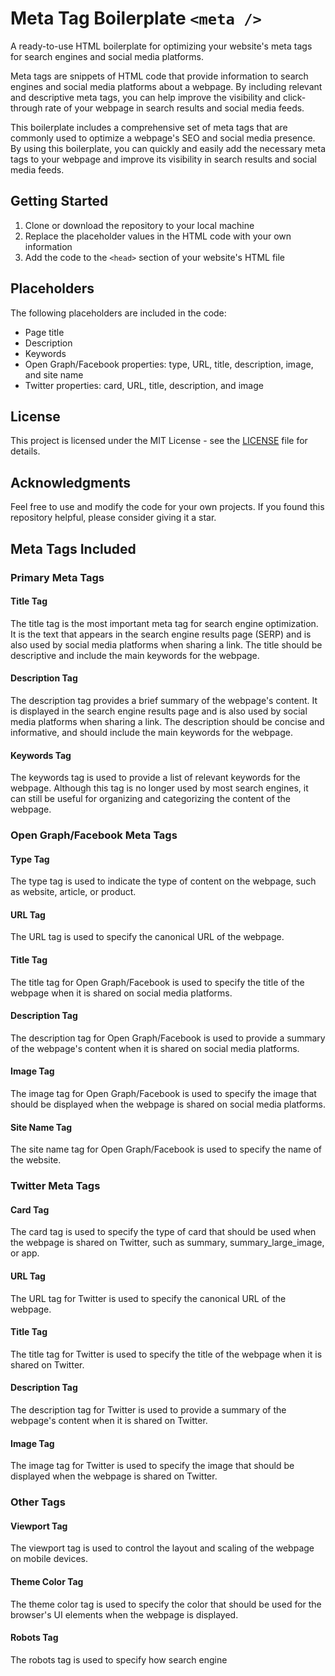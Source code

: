 # Meta Tag Boilerplate `<meta />`

A ready-to-use HTML boilerplate for optimizing your website's meta tags for search engines and social media platforms.

Meta tags are snippets of HTML code that provide information to search engines and social media platforms about a webpage. By including relevant and descriptive meta tags, you can help improve the visibility and click-through rate of your webpage in search results and social media feeds.

This boilerplate includes a comprehensive set of meta tags that are commonly used to optimize a webpage's SEO and social media presence. By using this boilerplate, you can quickly and easily add the necessary meta tags to your webpage and improve its visibility in search results and social media feeds.

## Getting Started

1. Clone or download the repository to your local machine
2. Replace the placeholder values in the HTML code with your own information
3. Add the code to the `<head>` section of your website's HTML file

## Placeholders

The following placeholders are included in the code:

- Page title
- Description
- Keywords
- Open Graph/Facebook properties: type, URL, title, description, image, and site name
- Twitter properties: card, URL, title, description, and image

## License

This project is licensed under the MIT License - see the [LICENSE](LICENSE) file for details.

## Acknowledgments

Feel free to use and modify the code for your own projects. If you found this repository helpful, please consider giving it a star.

## Meta Tags Included

### Primary Meta Tags

#### Title Tag

The title tag is the most important meta tag for search engine optimization. It is the text that appears in the search engine results page (SERP) and is also used by social media platforms when sharing a link. The title should be descriptive and include the main keywords for the webpage.

#### Description Tag

The description tag provides a brief summary of the webpage's content. It is displayed in the search engine results page and is also used by social media platforms when sharing a link. The description should be concise and informative, and should include the main keywords for the webpage.

#### Keywords Tag

The keywords tag is used to provide a list of relevant keywords for the webpage. Although this tag is no longer used by most search engines, it can still be useful for organizing and categorizing the content of the webpage.

### Open Graph/Facebook Meta Tags

#### Type Tag

The type tag is used to indicate the type of content on the webpage, such as website, article, or product.

#### URL Tag

The URL tag is used to specify the canonical URL of the webpage.

#### Title Tag

The title tag for Open Graph/Facebook is used to specify the title of the webpage when it is shared on social media platforms.

#### Description Tag

The description tag for Open Graph/Facebook is used to provide a summary of the webpage's content when it is shared on social media platforms.

#### Image Tag

The image tag for Open Graph/Facebook is used to specify the image that should be displayed when the webpage is shared on social media platforms.

#### Site Name Tag

The site name tag for Open Graph/Facebook is used to specify the name of the website.

### Twitter Meta Tags

#### Card Tag

The card tag is used to specify the type of card that should be used when the webpage is shared on Twitter, such as summary, summary_large_image, or app.

#### URL Tag

The URL tag for Twitter is used to specify the canonical URL of the webpage.

#### Title Tag

The title tag for Twitter is used to specify the title of the webpage when it is shared on Twitter.

#### Description Tag

The description tag for Twitter is used to provide a summary of the webpage's content when it is shared on Twitter.

#### Image Tag

The image tag for Twitter is used to specify the image that should be displayed when the webpage is shared on Twitter.

### Other Tags

#### Viewport Tag

The viewport tag is used to control the layout and scaling of the webpage on mobile devices.

#### Theme Color Tag

The theme color tag is used to specify the color that should be used for the browser's UI elements when the webpage is displayed.

#### Robots Tag

The robots tag is used to specify how search engine

